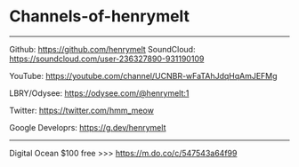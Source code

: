 # Channels-of-henrymelt


-------------------------------------------------------

Github: https://github.com/henrymelt
SoundCloud: https://soundcloud.com/user-236327890-931190109

YouTube: https://youtube.com/channel/UCNBR-wFaTAhJdqHqAmJEFMg

LBRY/Odysee: https://odysee.com/@henrymelt:1

Twitter: https://twitter.com/hmm_meow

Google Developrs: https://g.dev/henrymelt

-------------------------------------------------------

Digital Ocean $100 free >>> https://m.do.co/c/547543a64f99
